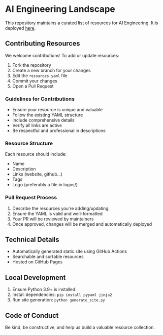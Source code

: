 # AI Engineering Landscape

This repository maintains a curated list of resources for AI Engineering.
It is deployed [here](https://malywut.github.io/ai-engineering-landscape/).

## Contributing Resources

We welcome contributions! To add or update resources:

1. Fork the repository
2. Create a new branch for your changes
3. Edit the `resources.yaml` file
4. Commit your changes
5. Open a Pull Request

### Guidelines for Contributions

- Ensure your resource is unique and valuable
- Follow the existing YAML structure
- Include comprehensive details
- Verify all links are active
- Be respectful and professional in descriptions

### Resource Structure

Each resource should include:
- Name
- Description
- Links (website, github...)
- Tags
- Logo (preferably a file in logos/)


### Pull Request Process

1. Describe the resources you're adding/updating
2. Ensure the YAML is valid and well-formatted
3. Your PR will be reviewed by maintainers
4. Once approved, changes will be merged and automatically deployed

## Technical Details

- Automatically generated static site using GitHub Actions
- Searchable and sortable resources
- Hosted on GitHub Pages

## Local Development

1. Ensure Python 3.9+ is installed
2. Install dependencies: `pip install pyyaml jinja2`
3. Run site generation: `python generate_site.py`

## Code of Conduct

Be kind, be constructive, and help us build a valuable resource collection.